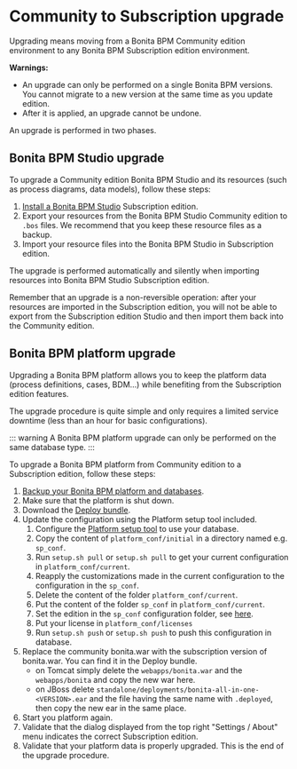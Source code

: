 # Community to Subscription upgrade

Upgrading means moving from a Bonita BPM Community edition environment to any Bonita BPM Subscription 
edition environment.

**Warnings:**

* An upgrade can only be performed on a single Bonita BPM versions. You cannot migrate to a new version at the same time as you update edition.
* After it is applied, an upgrade cannot be undone.

An upgrade is performed in two phases.

## Bonita BPM Studio upgrade

To upgrade a Community edition Bonita BPM Studio and its resources (such as process diagrams, data models), follow these steps:

1. [Install a Bonita BPM Studio](bonita-bpm-studio-installation.md) Subscription edition.
2. Export your resources from the Bonita BPM Studio Community edition to `.bos` files. We recommend that you keep these resource files as a backup.
3. Import your resource files into the Bonita BPM Studio in Subscription edition.

The upgrade is performed automatically and silently when importing resources into Bonita BPM Studio Subscription edition.

Remember that an upgrade is a non-reversible operation: 
after your resources are imported in the Subscription edition, you will not be able to export from the Subscription edition Studio and then import them back into the Community edition.

## Bonita BPM platform upgrade

Upgrading a Bonita BPM platform allows you to keep the platform data (process definitions, cases, BDM...) 
while benefiting from the Subscription edition features.

The upgrade procedure is quite simple and only requires a limited service downtime (less than an hour for basic configurations).

::: warning
A Bonita BPM platform upgrade can only be performed on the same database type.
:::

To upgrade a Bonita BPM platform from Community edition to a Subscription edition, follow these steps:

1. [Backup your Bonita BPM platform and databases](back-up-bonita-bpm-platform.md).
2. Make sure that the platform is shut down.
3. Download the [Deploy bundle](deploy-bundle.md).
4. Update the configuration using the Platform setup tool included.
    1. Configure the [Platform setup tool](BonitaBPM_platform_setup#configure_tool) to use your database.
    2. Copy the content of `platform_conf/initial` in a directory named e.g. `sp_conf`.
    3. Run `setup.sh pull` or `setup.sh pull` to get your current configuration in `platform_conf/current`.
    4. Reapply the customizations made in the current configuration to the configuration in the `sp_conf`.
    5. Delete the content of the folder `platform_conf/current`.
    6. Put the content of the folder `sp_conf` in `platform_conf/current`.
    7. Set the edition in the `sp_conf` configuration folder, see [here](tomcat-bundle.md#edition_specification).
    7. Put your license in `platform_conf/licenses`
    8. Run `setup.sh push` or `setup.sh push` to push this configuration in database.
5. Replace the community bonita.war with the subscription version of bonita.war. You can find it in the Deploy bundle.
    * on Tomcat simply delete the `webapps/bonita.war` and the `webapps/bonita` and copy the new war here.
    * on JBoss delete `standalone/deployments/bonita-all-in-one-<VERSION>.ear` and the file having the same name with `.deployed`, then copy the new ear in the same place.
6. Start you platform again.
7. Validate that the dialog displayed from the top right "Settings / About" menu indicates the correct Subscription edition.
8. Validate that your platform data is properly upgraded. This is the end of the upgrade procedure.
